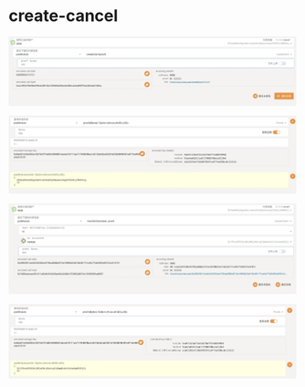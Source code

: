 # create-cancel

![create_claim](./1.png)

![create result](./2.png)

![transfer_claim](./3.png)

![transfer result](./4.png)
